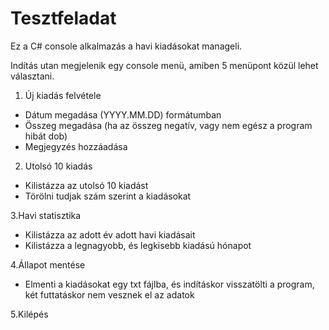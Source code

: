 # Tesztfeladat

Ez a C# console alkalmazás a havi kiadásokat manageli.

Indítás utan megjelenik egy console menü, amiben 5 menüpont közül lehet választani.

1. Új kiadás felvétele
  - Dátum megadása (YYYY.MM.DD) formátumban
  - Összeg megadása (ha az összeg negatív, vagy nem egész a program hibát dob)
  - Megjegyzés hozzáadása
  
2. Utolsó 10 kiadás
  - Kilistázza az utolsó 10 kiadást
  - Törölni tudjak szám szerint a kiadásokat
  
3.Havi statisztika
  - Kilistázza az adott év adott havi kiadásait
  - Kilistázza a legnagyobb, és legkisebb kiadású hónapot
  
4.Állapot mentése
  - Elmenti a kiadásokat egy txt fájlba, és indításkor visszatölti a program, két futtatáskor nem vesznek el az adatok
  
5.Kilépés

